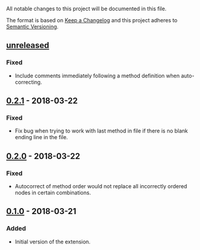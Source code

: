 All notable changes to this project will be documented in this file.

The format is based on [Keep a Changelog](http://keepachangelog.com/en/1.0.0/)
and this project adheres to [Semantic Versioning](http://semver.org/spec/v2.0.0.html).

## [unreleased]

### Fixed

* Include comments immediately following a method definition when auto-correcting.

## [0.2.1] - 2018-03-22

### Fixed

* Fix bug when trying to work with last method in file if there is no blank
  ending line in the file.

## [0.2.0] - 2018-03-22

### Fixed

* Autocorrect of method order would not replace all incorrectly ordered nodes in
  certain combinations.

## [0.1.0] - 2018-03-21

### Added

* Initial version of the extension.

[unreleased]: https://github.com/CoffeeAndCode/rubocop_method_order/compare/v0.2.1...HEAD
[0.2.1]: https://github.com/CoffeeAndCode/rubocop_method_order/compare/v0.2.0...v0.2.1
[0.2.0]: https://github.com/CoffeeAndCode/rubocop_method_order/compare/v0.1.0...v0.2.0
[0.1.0]: https://github.com/CoffeeAndCode/rubocop_method_order/releases/tag/v0.1.0
